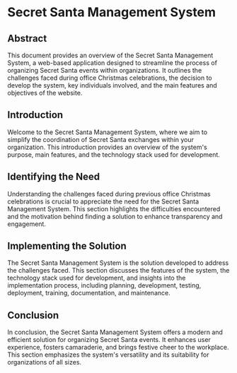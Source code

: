 # Secret Santa Management System

## Abstract

This document provides an overview of the Secret Santa Management System, a web-based application designed to streamline the process of organizing Secret Santa events within organizations. It outlines the challenges faced during office Christmas celebrations, the decision to develop the system, key individuals involved, and the main features and objectives of the website.

## Introduction

Welcome to the Secret Santa Management System, where we aim to simplify the coordination of Secret Santa exchanges within your organization. This introduction provides an overview of the system's purpose, main features, and the technology stack used for development.

## Identifying the Need

Understanding the challenges faced during previous office Christmas celebrations is crucial to appreciate the need for the Secret Santa Management System. This section highlights the difficulties encountered and the motivation behind finding a solution to enhance transparency and engagement.

## Implementing the Solution

The Secret Santa Management System is the solution developed to address the challenges faced. This section discusses the features of the system, the technology stack used for development, and insights into the implementation process, including planning, development, testing, deployment, training, documentation, and maintenance.

## Conclusion

In conclusion, the Secret Santa Management System offers a modern and efficient solution for organizing Secret Santa events. It enhances user experience, fosters camaraderie, and brings festive cheer to the workplace. This section emphasizes the system's versatility and its suitability for organizations of all sizes.

